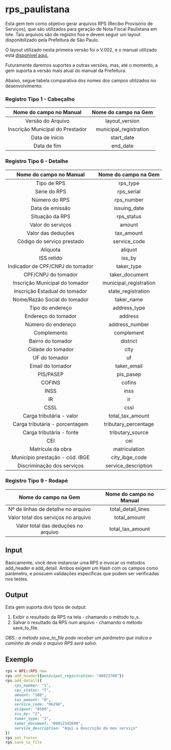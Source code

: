 # rps_paulistana

Esta gem tem como objetivo gerar arquivos RPS (Recibo Provisório de Serviços), que são utilizados para geração de Nota Fiscal Paulistana em lote. Tais arquivos são de registro fixo e devem seguir um layout disponibilizado pela Prefeitura de São Paulo.

O layout utilizado nesta primeira versão foi o V.002, e o manual utilizado está [disponível aqui.](http://nfpaulistana.prefeitura.sp.gov.br/arquivos/manual/NFe_Layout_RPS.pdf)

Futuramente daremos suportes a outras versões, mas, até o momento, a gem suporta a versão mais atual do manual da Prefeitura.

Abaixo, segue tabela comparativa dos nomes dos campos utilizados no desenvolvimento:

### Registro Tipo 1 - Cabeçalho

| Nome do campo no Manual             | Nome do campo na Gem |
| :------------------:             | :---------------------: |
| Versão do Arquivo                | layout_version          |
| Inscrição Municipal do Prestador | municipal_registration  |
| Data de início                   | start_date              |
| Data de fim                      | end_date                |

### Registro Tipo 6 - Detalhe

| Nome do campo no Manual             | Nome do campo na Gem |
| :------------------:             | :---------------------: |
| Tipo de RPS                | rps_type          |
| Série do RPS | rps_serial  |
| Número do RPS                  | rps_number              |
| Data de emissão                      | issuing_date                |
| Situação da RPS               | rps_status |
| Valor do serviços             | amount |
| Valor das deduções         | tax_amount |
| Código do serviço prestado    | service_code      |
| Alíquota                     | aliquot            |
| ISS retido                   | iss_by             |
| Indicador de CPF/CNPJ do tomador | taker_type     |
| CPF/CNPJ do tomador          | taker_document |
| Inscrição Municipal do tomador | municipal_registration |
| Inscrição Estadual do tomador | state_registration |
| Nome/Razão Social do tomador  | taker_name | 
| Tipo do endereço              | address_type |
| Endereço do tomador           | address      |
| Número do endereço            | address_number | 
| Complemento                   | complement     |
| Bairro do tomador             | district |
| Cidade do tomador             | city     |
| UF do tomador                 | uf        |
| Email do tomador              | taker_email |
| PIS/PASEP                     | pis_pasep   |
| COFINS                        | cofins     |
| INSS                          | inss       |
| IR                            | ir         |
| CSSL                          | cssl       |
| Carga tributária - valor      | total_tax_amount |
| Carga tributária - porcentagem |  tributary_percentage |
| Carga tributária - fonte      | tributary_source |
| CEI                           | cei |
| Matrícula da obra             | matriculation |
| Município prestação - cód. IBGE | city_ibge_code |
| Discriminação dos serviços | service_description | 

### Registro Tipo 9 - Rodapé

| Nome do campo na Gem             | Nome do campo no Manual |
| :------------------:             | :---------------------: |
| Nº de linhas de detalhe no arquivo | total_detail_lines |
| Valor total dos serviços no arquivo | total_amount |
| Valor total das deduções no arquivo | total_tax_amount |

## Input
Basicamente, você deve instanciar uma RPS e invocar os métodos add_header e add_detail. Ambos exigem um Hash com os campos como parâmetro, e possuem validações específicas que podem ser verificadas nos testes.


## Output
Esta gem suporta dois tipos de output:

1. Exibir o resultado da RPS na tela - chamando o método to_s.
2. Salvar o resultado da RPS num arquivo - chamando o método save_to_file.

*OBS.: o método save_to_file pode receber um parâmetro que indica o caminho de onde o arquivo RPS será salvo.*

## Exemplo

```ruby
rps = NFE::RPS.new
rps.add_header({municipal_registration: "46923700"})
rps.add_detail({
    rps_number: "1",
    rps_status: "T",
    amount: "100",
    tax_amount: "0",
    service_code: "06298",
    aliquot: "0500",
    iss_by: "2",
    taker_type: "1",
    taker_document: "00012345698",
    service_description: "Aqui a descrição do meu serviço"
})
rps.set_footer
rps.save_to_file
```
